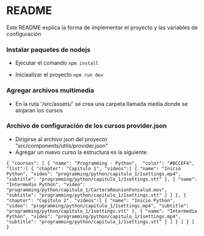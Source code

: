# README #

Este README explica la forma de implementar el proyecto y las variables de configuración

### Instalar paquetes de nodejs ###

* Ejecutar el comando 
`npm install`

* Iniciaalizar el proyecto 
`npm run dev`


### Agregar archivos multimedia  ###

* En la ruta '/src/assets/' se crea una carpeta llamada media donde se alojaran los cursos  

### Archivo de configuración de los cursos provider.json ###

* Dirigirse al archivo json del proyecto "src/components/utils/provider.json"  
* Agregar un nuevo curso la estructura es la siguiente 

`
{
  "courses": [
    {
      "name": "Programming - Python", 
      "color": "#BCCEF4",
      "list":[
        {
          "chapter": "Capitulo 1",
          "videos":[
            {
              "name": "Inicio Python",
              "video": "programming/python/capitulo_1/1settings.mp4",
              "subtitle": "programming/python/capitulo_1/1settings.vtt"
            },
            {
              "name": "Intermedio Python",
              "video": "programming/python/capitulo_1/CarteraReunionFonsalud.mov",
              "subtitle": "programming/python/capitulo_1/1settings.vtt"
            }
          ]
        },
        {
          "chapter": "Capitulo 2",
          "videos":[
            {
              "name": "Inicio Python",
              "video": "programming/python/capitulo_1/1settings.mp4",
              "subtitle": "programming/python/capitulo_1/1settings.vtt"
            },
            {
              "name": "Intermedio Python",
              "video": "programming/python/capitulo_1/1settings.mp4",
              "subtitle": "programming/python/capitulo_1/1settings.vtt"
            }
          ]
        }
      ]
    }
  ]
}
    `









